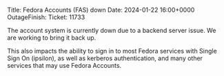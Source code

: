 Title: Fedora Accounts (FAS) down
Date: 2024-01-22 16:00+0000
OutageFinish: 
Ticket: 11733

The account system is currently down due to a backend server issue.
We are working to bring it back up.

This also impacts the ability to sign in to most Fedora services with
Single Sign On (ipsilon), as well as kerberos authentication, and many other
services that may use Fedora Accounts.

